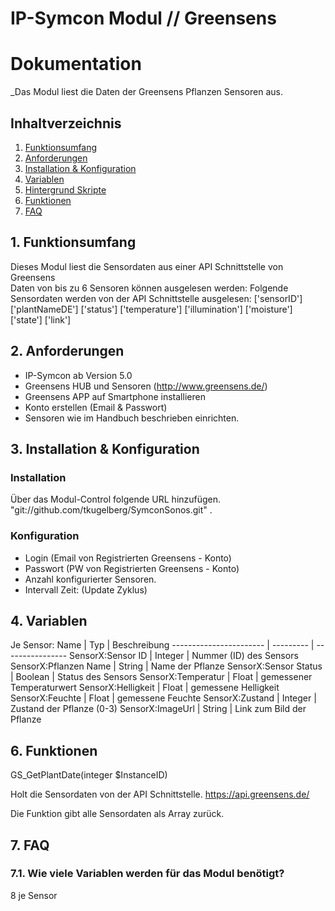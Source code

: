 #  IP-Symcon Modul // Greensens

#  Dokumentation
_Das Modul liest die Daten der Greensens Pflanzen Sensoren aus. 

## Inhaltverzeichnis
1. [Funktionsumfang](#1-funktionsumfang)
2. [Anforderungen](#2-anforderungen)
3. [Installation & Konfiguration](#3-installation--konfiguration)
4. [Variablen](#4-variablen)
5. [Hintergrund Skripte](#5-hintergrund-skripte)
6. [Funktionen](#6-funktionen)
6. [FAQ](#7-faq)

## 1. Funktionsumfang
Dieses Modul liest die Sensordaten aus einer API Schnittstelle von Greensens  
Daten von bis zu 6 Sensoren können ausgelesen werden:
Folgende Sensordaten werden von der API Schnittstelle ausgelesen:
            ['sensorID']
            ['plantNameDE']
            ['status']
            ['temperature']
            ['illumination']
            ['moisture']
            ['state']
            ['link']
 

## 2. Anforderungen
 - IP-Symcon ab Version 5.0
 - Greensens HUB und Sensoren (http://www.greensens.de/)
 - Greensens APP auf Smartphone installieren
 - Konto erstellen (Email & Passwort)
 - Sensoren wie im Handbuch beschrieben einrichten.


## 3. Installation & Konfiguration

### Installation
Über das Modul-Control folgende URL hinzufügen.  
"git://github.com/tkugelberg/SymconSonos.git"  .  

 
### Konfiguration
-  Login (Email von Registrierten Greensens - Konto)
-  Passwort (PW von Registrierten Greensens - Konto)
-  Anzahl konfigurierter Sensoren.
-  Intervall Zeit: (Update Zyklus) 


## 4. Variablen
Je Sensor:
Name                    | Typ       | Beschreibung
----------------------- | --------- | ----------------
SensorX:Sensor ID       | Integer   | Nummer (ID) des  Sensors
SensorX:Pflanzen Name   | String    | Name der Pflanze 
SensorX:Sensor Status   | Boolean   | Status des Sensors
SensorX:Temperatur      | Float     | gemessener Temperaturwert
SensorX:Helligkeit      | Float     | gemessene Helligkeit
SensorX:Feuchte         | Float     | gemessene Feuchte
SensorX:Zustand         | Integer   | Zustand der Pflanze  (0-3)
SensorX:ImageUrl        | String    | Link zum Bild der Pflanze


## 6. Funktionen
GS_GetPlantDate(integer $InstanceID)

Holt die Sensordaten von der API Schnittstelle.
https://api.greensens.de/

Die Funktion gibt alle Sensordaten als Array zurück. 

## 7. FAQ
### 7.1. Wie viele Variablen werden für das Modul benötigt?  
8 je Sensor




